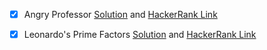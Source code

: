 
- [x] Angry Professor  [Solution](https://github.com/Enes-Kayiklik/HackerRank-Solutions/blob/master/src/problemsolving/AngryProfessor.kt) and [HackerRank Link](https://www.hackerrank.com/challenges/angry-professor/problem)

- [x] Leonardo's Prime Factors  [Solution](https://github.com/Enes-Kayiklik/HackerRank-Solutions/blob/master/src/mathematics/LeonardsPrimeFactor.kt) and [HackerRank Link](https://www.hackerrank.com/challenges/leonardo-and-prime/problem)
